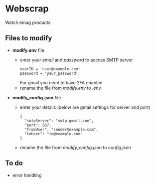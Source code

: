 # Webscrap
Watch emag products

## Files to modify
- **modify.env** file
  * enter your *email* and *password* to access SMTP server
    ```
    userID = 'user@example.com'
    password = 'your_password'
    ```
    For gmail you need to have 2FA enabled
  * rename the file from *modify.env* to *.env*
  
- **modify_config.json** file 
  * enter your details (below are gmail settings for server and port)
    ```
    {
      "smtpServer": "smtp.gmail.com",
      "port": 587,
      "fromUser": "sender@example.com",
      "toUser": "to@example.com"
    }
    ```
  * rename the file from *modify_config.json* to *config.json*
  
## To do
- error handling
